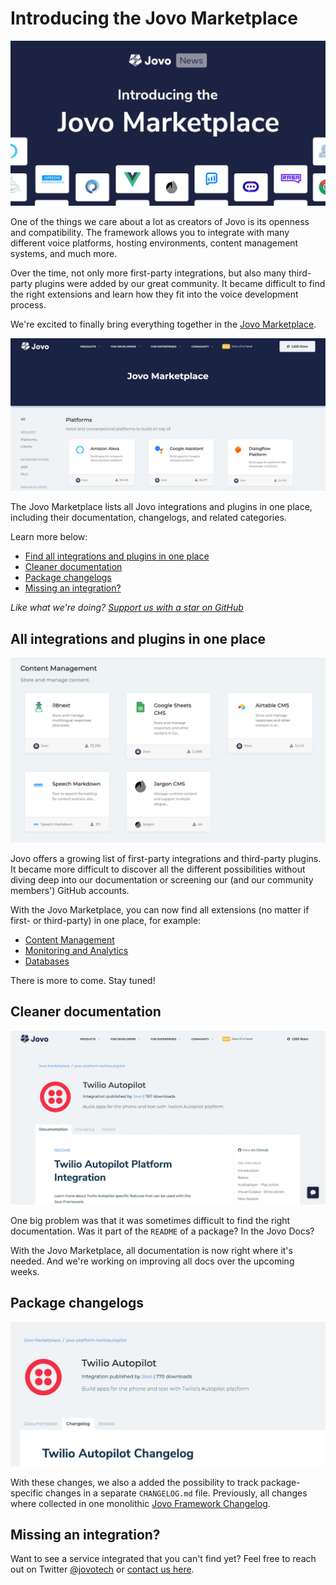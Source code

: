 # Introducing the Jovo Marketplace

![Jovo Marketplace](./img/jovo-marketplace.jpg "Jovo News: Introducing the Jovo Marketplace")

One of the things we care about a lot as creators of Jovo is its openness and compatibility. The framework allows you to integrate with many different voice platforms, hosting environments, content management systems, and much more.

Over the time, not only more first-party integrations, but also many third-party plugins were added by our great community. It became difficult to find the right extensions and learn how they fit into the voice development process.

We're excited to finally bring everything together in the [Jovo Marketplace](https://www.jovo.tech/marketplace).

![Jovo Marketplace Overview](./img/marketplace-overview.jpg "Find Jovo plugins in one place")

The Jovo Marketplace lists all Jovo integrations and plugins in one place, including their documentation, changelogs, and related categories.

Learn more below:

* [Find all integrations and plugins in one place](#find-all-integrations-and-plugins-in-one-place)
* [Cleaner documentation](#cleaner-documentation)
* [Package changelogs](#package-changelogs)
* [Missing an integration?](#missing-an-integration?)


*Like what we're doing? [Support us with a star on GitHub](https://github.com/jovotech/jovo-framework/)* 


## All integrations and plugins in one place

![Content Management Jovo Integration](./img/content-management.jpg "Find all information about how Jovo works with content management systems")

Jovo offers a growing list of first-party integrations and third-party plugins. It became more difficult to discover all the different possibilities without diving deep into our documentation or screening our (and our community members') GitHub accounts.

With the Jovo Marketplace, you can now find all extensions (no matter if first- or third-party) in one place, for example:
* [Content Management](https://www.jovo.tech/marketplace/tag/cms)
* [Monitoring and Analytics](https://www.jovo.tech/marketplace/tag/monitoring)
* [Databases](https://www.jovo.tech/marketplace/tag/databases)

There is more to come. Stay tuned!


## Cleaner documentation

![Twilio Autopilot Jovo Integration](./img/twilio-autopilot-integration.jpg "Find all information about how Jovo works with Twilio Autopilot")

One big problem was that it was sometimes difficult to find the right documentation. Was it part of the `README` of a package? In the Jovo Docs?

With the Jovo Marketplace, all documentation is now right where it's needed. And we're working on improving all docs over the upcoming weeks.


## Package changelogs

![Twilio Autopilot Jovo Changelog](./img/twilio-autopilot-changelog.jpg "Twilio Autopilot Jovo Changelog")

With these changes, we also a added the possibility to track package-specific changes in a separate `CHANGELOG.md` file. Previously, all changes where collected in one monolithic [Jovo Framework Changelog](https://github.com/jovotech/jovo-framework/blob/master/CHANGELOG.md).



## Missing an integration?

Want to see a service integrated that you can't find yet? Feel free to reach out on Twitter [@jovotech](https://twitter.com/jovotech) or [contact us here](https://www.jovo.tech/contact).


<!--[metadata]: { "description": "Find all Jovo integrations and plugins in one place.", "author": "jan-koenig", "tags": "Releases", "og-image": "https://www.jovo.tech/img/news/2020-04-30-jovo-marketplace/jovo-marketplace.jpg" }-->
